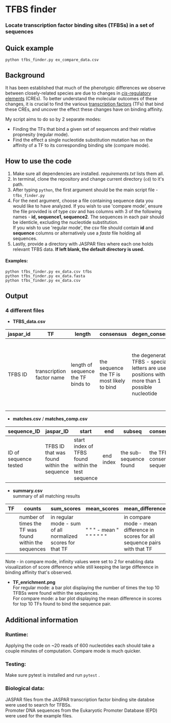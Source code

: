 # TFBS finder
### Locate transcription factor binding sites (TFBSs) in a set of sequences

## Quick example
`python tfbs_finder.py ex_compare_data.csv`

## Background

It has been established that much of the phenotypic differences we observe between closely-related species are due to changes in [*cis*-regulatory elements](https://en.wikipedia.org/wiki/Cis-regulatory_element) (CREs). To better understand the molecular outcomes of these changes, it is crucial to find the various [transcription factors](https://en.wikipedia.org/wiki/Transcription_factor) (TFs) that bind these CREs, and uncover the effect these changes have on binding affinity.  
  
My script aims to do so by 2 separate modes:
- Finding the TFs that bind a given set of sequences and their relative propnesity (regular mode).
- Find the effect a single nucleotide substitution mutation has on the affinity of a TF to its corresponding binding site (compare mode).

## How to use the code
1. Make sure all dependencies are installed. *requirements.txt* lists them all.
1. In terminal, clone the repository and change current directory (`cd`) to it's path.
1. After typing `python`, the first argument should be the main script file - `tfbs_finder.py`
1. For the next argument, choose a file containing sequence data you would like to have analyzed. If you wish to use 'compare mode', ensure the file provided is of type *csv* and has columns with 3 of the following names - **id, sequence1, sequence2**. The sequences in each pair should be identicle, excluding the nucleotide substitution.  
If you wish to use 'regular mode', the csv file should contain **id** and **sequence** columns or alternatively use a *fasta* file holding all sequences.
1. Lastly, provide a directory with JASPAR files where each one holds relevant TFBS data. **If left blank, the default directory is used.**  

#### Examples:
`python tfbs_finder.py ex_data.csv tfbs`  
`python tfbs_finder.py ex_data.fasta`  
`python tfbs_finder.py ex_data.csv`

## Output
### 4 different files
- **TFBS_data.csv**

| jaspar_id | TF | length | consensus | degen_consensus | matrix | pwm | pssm | max_scores | mean | dev |  
| --------- | -- | ------ | --------- | --------------- | ------ | --- | ---- | ---------- | ---- | --- |
| TFBS ID | transcription factor name | length of sequence the TF binds to | the sequence the TF is most likely to bind | the degenerate TFBS - special letters are used for positions with more than 1 possible nucleotide | number of times each nucleotide was shown to appear at each position of the TFBS | position weighted matrix - relative frequency of each nucleotide at each position | position-specific scoring matrix - score for " " " " " | list of all maximal scores for each position | mean of list | deviation of mean from the grand mean (means of all TFBSs) |

- **matches.csv** / **matches_comp.csv**

| sequence_ID |	jaspar_ID |	start |	end	| subseq | consensus | is_consensus |	TF | score | norm_score | TFBS_score | norm_TFBS_score |
| ----------- | --------- | ----- | --- | ------ | --------- | ------------ | -- | ----- | ---------- | ---------- | --------------- |
| ID of sequence tested | TFBS ID that was found within the sequence | start index of TFBS found within the test sequence | end index | the sub-sequence found | the TFBS consensus sequence | boolean indicating if the sub-sequence found is the consensus sequence | naem of TF that binds the TFBS | score of sub-sequence as calculatd using the pssm | score normalized to the grand mean (for comparison to other scores) | maximal score for that TFBS | the grand mean |

- **summary.csv**  
summary of all matching results

| TF | counts | sum_scores | mean_scores | mean_difference | abs_mean_diff |
| -- | ------ | ---------- | ----------- | --------------- | ------------- |
| | number of times the TF was found within the sequences | in regular mode - sum of all normalized scores for that TF | " " " - mean " " " " " " " | in compare mode - mean difference in scores for all sequence pairs with that TF | |  


Note - in compare mode, infinity values were set to 2 for enabling data visualization of score difference while still keeping the large difference in binding affinity that's observed.
 

- **TF_enrichment.png**  
For regular mode: a bar plot displaying the number of times the top 10 TFBSs were found within the sequences.  
For compare mode: a bar plot displaying the mean difference in scores for top 10 TFs found to bind the sequence pair.  


## Additional information
### Runtime:
Applying the code on ~20 reads of 600 nucleotides each should take a couple minutes of computation. Compare mode is much quicker.

### Testing:
Make sure pytest is installed and run `pytest` .

### Biological data:
JASPAR files from the JASPAR transcription factor binding site databse were used to search for TFBSs.  
Promoter DNA sequences from the Eukaryotic Promoter Database (EPD) were used for the example files.
